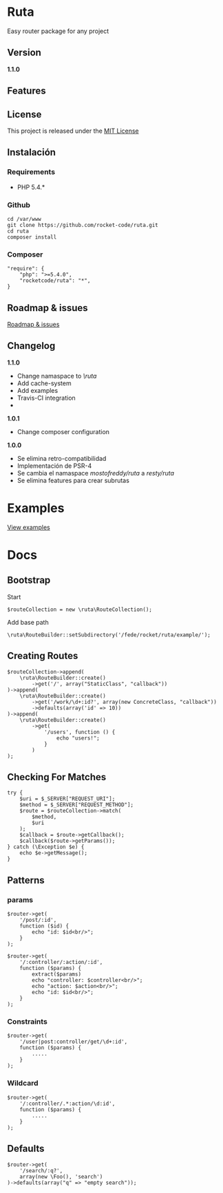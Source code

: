 Ruta
====

Easy router package for any project

Version
-------

__1.1.0__

Features
--------


License
-------

This project is released under the [MIT License](http://www.opensource.org/licenses/mit-license.php)

Instalación
-----------

### Requirements

- PHP 5.4.*

### Github

    cd /var/www
    git clone https://github.com/rocket-code/ruta.git
    cd ruta
    composer install

### Composer

    "require": {
        "php": ">=5.4.0",
        "rocketcode/ruta": "*",
    }

Roadmap & issues
----------------

[Roadmap & issues](https://github.com/rocket-code/ruta/issues)

Changelog
---------

__1.1.0__

* Change namaspace to *\ruta*
* Add cache-system
* Add examples
* Travis-CI integration
* 

__1.0.1__

* Change composer configuration

__1.0.0__

* Se elimina retro-compatibilidad
* Implementación de PSR-4
* Se cambia el namaspace *mostofreddy/ruta* a *resty/ruta*
* Se elimina features para crear subrutas

Examples
========

[View examples](https://github.com/rocket-code/ruta/tree/master/example)

Docs
====

Bootstrap
---------

Start

    $routeCollection = new \ruta\RouteCollection();


Add base path

    \ruta\RouteBuilder::setSubdirectory('/fede/rocket/ruta/example/');

Creating Routes
---------------

    $routeCollection->append(
        \ruta\RouteBuilder::create()
            ->get('/', array("StaticClass", "callback"))
    )->append(
        \ruta\RouteBuilder::create()
            ->get('/work/\d+:id?', array(new ConcreteClass, "callback"))
            ->defaults(array('id' => 10))
    )->append(
        \ruta\RouteBuilder::create()
            ->get(
                '/users', function () {
                    echo "users!";
                }
            )
    );

Checking For Matches
--------------------

    try {
        $uri = $_SERVER["REQUEST_URI"];
        $method = $_SERVER["REQUEST_METHOD"];
        $route = $routeCollection->match(
            $method,
            $uri
        );
        $callback = $route->getCallback();
        $callback($route->getParams());
    } catch (\Exception $e) {
        echo $e->getMessage();
    }



Patterns
--------

### params

    $router->get(
        '/post/:id',
        function ($id) {
            echo "id: $id<br/>";
        }
    );

    $router->get(
        '/:controller/:action/:id',
        function ($params) {
            extract($params)
            echo "controller: $controller<br/>";
            echo "action: $action<br/>";
            echo "id: $id<br/>";
        }
    );

### Constraints

    $router->get(
        '/user|post:controller/get/\d+:id',
        function ($params) {
            .....
        }
    );


### Wildcard

    $router->get(
        '/:controller/.*:action/\d:id',
        function ($params) {
            .....
        }
    );

Defaults
--------

    $router->get(
        '/search/:q?',
        array(new \Foo(), 'search')
    )->defaults(array("q" => "empty search"));
